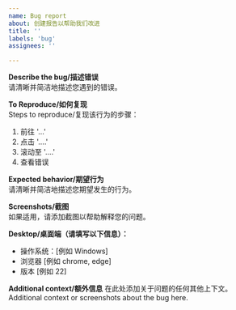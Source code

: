 ```yaml
---
name: Bug report
about: 创建报告以帮助我们改进
title: ''
labels: 'bug'
assignees: ''

---
```


**Describe the bug/描述错误**  
请清晰并简洁地描述您遇到的错误。

**To Reproduce/如何复现**  
Steps to reproduce/复现该行为的步骤：
1. 前往 '...'
2. 点击 '....'
3. 滚动至 '....'
4. 查看错误

**Expected behavior/期望行为**  
请清晰并简洁地描述您期望发生的行为。

**Screenshots/截图**  
如果适用，请添加截图以帮助解释您的问题。

**Desktop/桌面端（请填写以下信息）：**
 - 操作系统：[例如 Windows]
 - 浏览器 [例如 chrome, edge]
 - 版本 [例如 22]

**Additional context/额外信息**
在此处添加关于问题的任何其他上下文。
Additional context or screenshots about the bug here.
